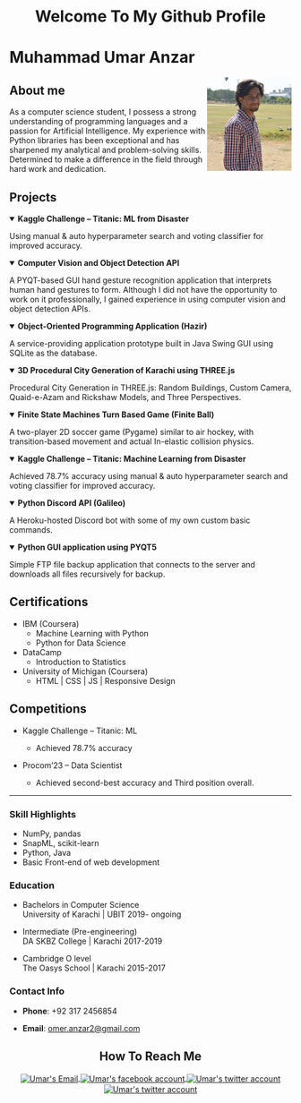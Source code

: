 <h1 align="center">Welcome To My Github Profile</h1>

# Muhammad Umar Anzar

<img align="right" width="30%" alt="my profile picture" src="images_icons/me.jpg">

## About me
As a computer science student, I possess a strong understanding of programming languages and a passion for Artificial Intelligence. My experience with Python libraries has been exceptional and has sharpened my analytical and problem-solving skills. Determined to make a difference in the field through hard work and dedication.

## Projects

<details open>
  <summary><b>Kaggle Challenge – Titanic: ML from Disaster</b></summary>
  <p>Using manual & auto hyperparameter search and voting classifier for improved accuracy.</p>
</details>

<details open>
  <summary><b>Computer Vision and Object Detection API</b></summary>
  <p>A PYQT-based GUI hand gesture recognition application that interprets human hand gestures to form. Although I did not have the opportunity to work on it professionally, I gained experience in using computer vision and object detection APIs.</p>
</details>

<details open>
  <summary><b>Object-Oriented Programming Application (Hazir)</b></summary>
  <p>A service-providing application prototype built in Java Swing GUI using SQLite as the database.</p>
</details>

<details open>
  <summary><b>3D Procedural City Generation of Karachi using THREE.js </b></summary>
  <p>Procedural City Generation in THREE.js: Random Buildings, Custom Camera, Quaid-e-Azam and Rickshaw Models, and Three Perspectives.</p>
</details>

<details open>
  <summary><b>Finite State Machines Turn Based Game (Finite Ball)</b></summary>
  <p>A two-player 2D soccer game (Pygame) similar to air hockey, with transition-based movement and actual In-elastic collision physics.</p>
</details>

<details open>
  <summary><b>Kaggle Challenge – Titanic: Machine Learning from Disaster</b></summary>
  <p>Achieved 78.7% accuracy using manual & auto hyperparameter search and voting classifier for improved accuracy.</p>
</details>

<details open>
  <summary><b>Python Discord API (Galileo)</b></summary>
  <p>A Heroku-hosted Discord bot with some of my own custom basic commands.</p>
</details>

<details open>
  <summary><b>Python GUI application using PYQT5</b></summary>
  <p>Simple FTP file backup application that connects to the server and downloads all files recursively for backup.</p>
</details>

## Certifications

- IBM (Coursera)
  - Machine Learning with Python
  - Python for Data Science
- DataCamp
  - Introduction to Statistics
- University of Michigan (Coursera)
  - HTML | CSS | JS | Responsive Design

## Competitions
- Kaggle Challenge – Titanic: ML
  - Achieved 78.7% accuracy

- Procom’23 – Data Scientist
  - Achieved second-best accuracy and Third position overall. 



<hr>

### Skill Highlights
- NumPy, pandas
- SnapML, scikit-learn 
- Python, Java
- Basic Front-end of web development

### Education
- Bachelors in Computer Science                                    
University of Karachi | UBIT
2019- ongoing

- Intermediate (Pre-engineering)         
DA SKBZ College | Karachi
2017-2019

- Cambridge O level                                   
The Oasys School | Karachi
2015-2017 



### Contact Info
- **Phone**: +92 317 2456854
- **Email**: omer.anzar2@gmail.com


  <!--
  **omer-anzar/omer-anzar** is a ✨ _special_ ✨ repository because its `README.md` (this file) appears on your GitHub profile.

  Here are some ideas to get you started:

  - 🔭 I’m currently working on ...
  - 🌱 I’m currently learning ...
  - 👯 I’m looking to collaborate on ...
  - 🤔 I’m looking for help with ...
  - 💬 Ask me about ...
  - 📫 How to reach me: ...
  - 😄 Pronouns: ...
  - ⚡ Fun fact: ...
  -->


<h2 align="center">How To Reach Me</h2>
<div align ="center">
  <a href="mailto:omer.anzar2@gmail.com" target="_blank" title="gmail">
    <image align="center" src="images_icons/gmail.png" width="7%" alt="Umar's Email">
  </a>
  <a href="https://www.facebook.com/omer.anzar.7/" target="_blank" title="facebook">
    <image align="center" src="images_icons/facebook-social-logo.png" width="7%" alt="Umar's facebook account">
  </a>
  <a href="https://twitter.com/paradox_omer" target="_blank" title="twitter">
    <image align="center" src="images_icons/twitter.png" width="7%" alt="Umar's twitter account">
  </a>
   <a  target="_blank" href="https://www.linkedin.com/in/umar-anzar" title="linkedin">
    <image align="center" src="images_icons/linkedin.png" width="7%" alt="Umar's twitter account">
  </a>  
</div>
